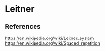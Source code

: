 # Leitner

## References

https://en.wikipedia.org/wiki/Leitner_system
https://en.wikipedia.org/wiki/Spaced_repetition
